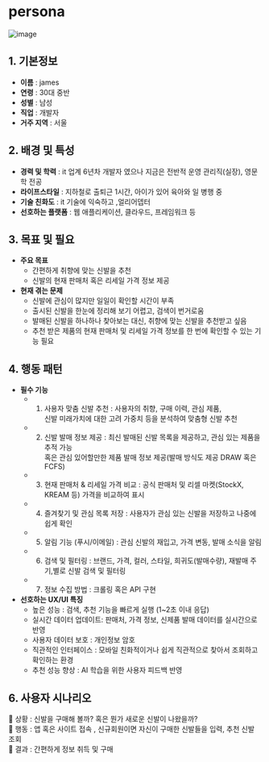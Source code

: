 # persona

![image](https://github.com/user-attachments/assets/dda2684b-57f6-4979-a43b-e6dc5bee71f7)


## 1. 기본정보

- **이름** : james
- **연령** : 30대 중반
- **성별** : 남성
- **직업** : 개발자
- **거주 지역** : 서울

## 2. 배경 및 특성

- **경력 및 학력** : it 업계 6년차 개발자 였으나 지금은 전반적 운영 관리직(실장), 영문학 전공
- **라이프스타일** : 지하철로 출퇴근 1시간, 아이가 있어 육아와 일 병행 중
- **기술 친화도** : it 기술에 익숙하고 ,얼리어뎁터
- **선호하는 플랫폼** : 웹 애플리케이션, 클라우드, 프레임워크 등

## 3. 목표 및 필요

- **주요 목표**
    - 간편하게 취향에 맞는 신발을 추천
    - 신발의 현재 판매처 혹은 리세일 가격 정보 제공
- **현재 겪는 문제**
    - 신발에 관심이  많지만 일일이 확인할 시간이 부족
    - 출시된 신발을 한눈에 정리해 보기 어렵고, 검색이 번거로움
    - 발매된 신발을 하나하나 찾아보는 대신, 취향에 맞는 신발을 추천받고 싶음
    - 추천 받은 제품의 현재 판매처 및 리세일 가격 정보를 한 번에 확인할 수 있는 기능 필요

## 4. 행동 패턴

- **필수 기능**
    - 1. 사용자 맞춤 신발 추천 : 사용자의 취향, 구매 이력, 관심 제품,<br/>신발 미래가치에 대한 고려 가중치 등을 분석하여 맞춤형 신발 추천
    - 2. 신발 발매 정보 제공 : 최신 발매된 신발 목록을 제공하고, 관심 있는 제품을 추적 가능<br/> 혹은 관심 있어할만한 제품 발매 정보 제공(발매 방식도 제공 DRAW 혹은 FCFS)
    - 3. 현재 판매처 & 리세일 가격 비교 : 공식 판매처 및 리셀 마켓(StockX, KREAM 등) 가격을 비교하여 표시
    - 4. 즐겨찾기 및 관심 목록 저장 : 사용자가 관심 있는 신발을 저장하고 나중에 쉽게 확인
    - 5. 알림 기능 (푸시/이메일) : 관심 신발의 재입고, 가격 변동, 발매 소식을 알림
    - 6. 검색 및 필터링 : 브랜드, 가격, 컬러, 스타일, 희귀도(발매수량), 재발매 주기,별로 신발 검색 및 필터링
    - 7. 정보 수집 방법 : 크롤링 혹은 API 구현
- **선호하는 UX/UI 특징**
    - 높은 성능 : 검색, 추천 기능을 빠르게 실행 (1~2초 이내 응답)
    - 실시간 데이터 업데이트: 판매처, 가격 정보, 신제품 발매 데이터를 실시간으로 반영
    - 사용자 데이터 보호 : 개인정보 암호
    - 직관적인 인터페이스 : 모바일 친화적이거나 쉽게 직관적으로 찾아서 조회하고 확인하는 환경
    - 추천 성능 향상 : AI 학습을 위한 사용자 피드백 반영


## 6. 사용자 시나리오

📌 상황 : 신발을 구매해 볼까? 혹은 뭔가 새로운 신발이 나왔을까?<br/>
📌 행동 : 앱 혹은 사이트 접속 , 신규회원이면 자신이 구매한 신발들을 입력, 추천 신발 조회<br/>
📌 결과 : 간편하게 정보 취득 및 구매<br/>
